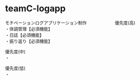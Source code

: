 # teamC-logapp   
モチベーションログアプリケーション制作　　　
　　　
優先度(高)   
・体調管理【必須機能】   
・日誌【必須機能】   
・振り返り【必須機能】  

優先度(中)   
・

優先度(低)   
・
